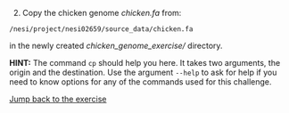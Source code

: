 2. Copy the chicken genome *chicken.fa* from: 

```
/nesi/project/nesi02659/source_data/chicken.fa
```

in the newly created *chicken_genome_exercise/* directory.


**HINT:** The command ```cp``` should help you here. It takes two arguments, the origin and the destination. Use the argument `--help` to ask for help if you need to know options for any of the commands used for this challenge.


[Jump back to the exercise](https://otagomohio.github.io/2019-06-11_GBS_EE/sessions/bashgenomics.html)
